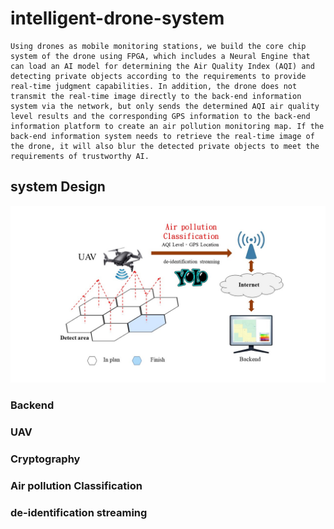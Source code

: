 # intelligent-drone-system


    Using drones as mobile monitoring stations, we build the core chip system of the drone using FPGA, which includes a Neural Engine that can load an AI model for determining the Air Quality Index (AQI) and detecting private objects according to the requirements to provide real-time judgment capabilities. In addition, the drone does not transmit the real-time image directly to the back-end information system via the network, but only sends the determined AQI air quality level results and the corresponding GPS information to the back-end information platform to create an air pollution monitoring map. If the back-end information system needs to retrieve the real-time image of the drone, it will also blur the detected private objects to meet the requirements of trustworthy AI.

## system Design

![System Design](https://github.com/NTTUlab501/intelligent-drone-system/blob/main/images/System%20Design.jpg "System Design")

### Backend

### UAV
### Cryptography
### Air pollution Classification 
### de-identification streaming